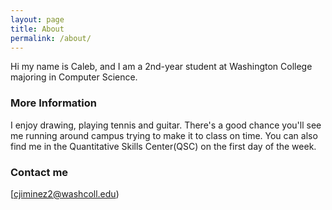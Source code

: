 ```yaml
---
layout: page
title: About
permalink: /about/
---
```


Hi my name is Caleb, and I am a 2nd-year student at Washington College majoring in Computer Science.

### More Information

I enjoy drawing, playing tennis and guitar. There's a good chance you'll see me running around campus trying to make it to class on time.
You can also find me in the Quantitative Skills Center(QSC) on the first day of the week.

### Contact me

[cjiminez2@washcoll.edu)
